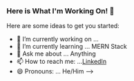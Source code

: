 ### Here is What I'm Working On! 👋



Here are some ideas to get you started:

- 🔭 I’m currently working on ...
- 🌱 I’m currently learning ... MERN Stack
- 💬 Ask me about ... Anything
- 📫 How to reach me: ...[LinkedIn](https://www.linkedin.com/in/dhananjay-p-4b164a19b/)
- 😄 Pronouns: ... He/Him
-->
